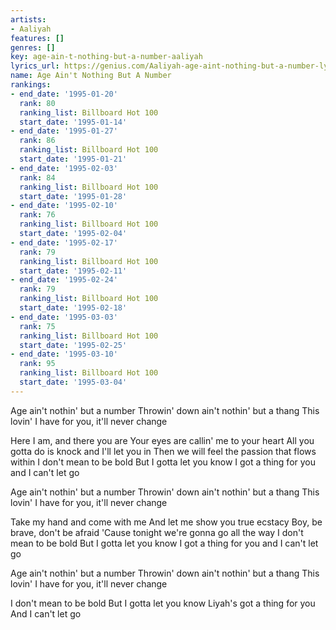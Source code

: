 ```yaml
---
artists:
- Aaliyah
features: []
genres: []
key: age-ain-t-nothing-but-a-number-aaliyah
lyrics_url: https://genius.com/Aaliyah-age-aint-nothing-but-a-number-lyrics
name: Age Ain't Nothing But A Number
rankings:
- end_date: '1995-01-20'
  rank: 80
  ranking_list: Billboard Hot 100
  start_date: '1995-01-14'
- end_date: '1995-01-27'
  rank: 86
  ranking_list: Billboard Hot 100
  start_date: '1995-01-21'
- end_date: '1995-02-03'
  rank: 84
  ranking_list: Billboard Hot 100
  start_date: '1995-01-28'
- end_date: '1995-02-10'
  rank: 76
  ranking_list: Billboard Hot 100
  start_date: '1995-02-04'
- end_date: '1995-02-17'
  rank: 79
  ranking_list: Billboard Hot 100
  start_date: '1995-02-11'
- end_date: '1995-02-24'
  rank: 79
  ranking_list: Billboard Hot 100
  start_date: '1995-02-18'
- end_date: '1995-03-03'
  rank: 75
  ranking_list: Billboard Hot 100
  start_date: '1995-02-25'
- end_date: '1995-03-10'
  rank: 95
  ranking_list: Billboard Hot 100
  start_date: '1995-03-04'
---
```

Age ain't nothin' but a number
Throwin' down ain't nothin' but a thang
This lovin' I have for you, it'll never change


Here I am, and there you are
Your eyes are callin' me to your heart
All you gotta do is knock and I'll let you in
Then we will feel the passion that flows within
I don't mean to be bold
But I gotta let you know
I got a thing for you and I can't let go


Age ain't nothin' but a number
Throwin' down ain't nothin' but a thang
This lovin' I have for you, it'll never change


Take my hand and come with me
And let me show you true ecstacy
Boy, be brave, don't be afraid
'Cause tonight we're gonna go all the way
I don't mean to be bold
But I gotta let you know
I got a thing for you and I can't let go


Age ain't nothin' but a number
Throwin' down ain't nothin' but a thang
This lovin' I have for you, it'll never change


I don't mean to be bold
But I gotta let you know
Liyah's got a thing for you
And I can't let go
